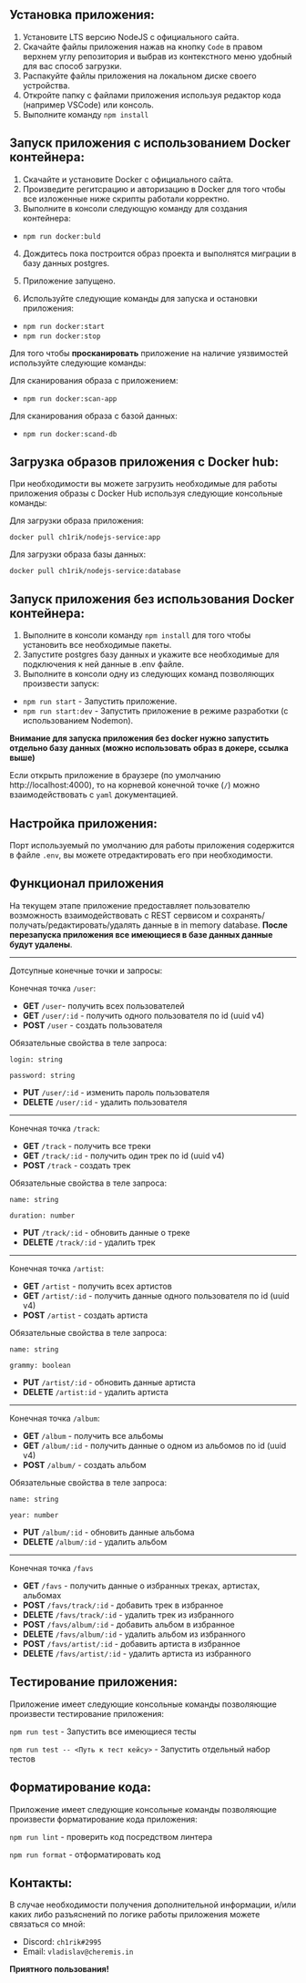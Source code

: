 ## Установка приложения:

1. Установите LTS версию NodeJS с официального сайта.
2. Скачайте файлы приложения нажав на кнопку `Code` в правом верхнем углу репозитория и выбрав из контекстного меню удобный для вас способ загрузки.
3. Распакуйте файлы приложения на локальном диске своего устройства.
4. Откройте папку с файлами приложения используя редактор кода (например VSCode) или консоль.
5. Выполните команду `npm install`

## Запуск приложения с использованием Docker контейнера:

1. Скачайте и установите Docker с официального сайта.
2. Произведите регитсрацию и авторизацию в Docker для того чтобы все изложенные ниже скрипты работали корректно.
3. Выполните в консоли следующую команду для создания контейнера:

- `npm run docker:buld`

4. Дождитесь пока построится образ проекта и выполнятся миграции в базу данных postgres.
5. Приложение запущено.

6. Используйте следующие команды для запуска и остановки приложения:

- `npm run docker:start`
- `npm run docker:stop`

Для того чтобы **просканировать** приложение на наличие уязвимостей используйте следующие команды:

Для сканирования образа с приложением:

- `npm run docker:scan-app`

Для сканирования образа с базой данных:

- `npm run docker:scand-db`

## Загрузка образов приложения с Docker hub:

При необходимости вы можете загрузить необходимые для работы приложения образы с Docker Hub используя следующие консольные команды:

Для загрузки образа приложения:

`docker pull ch1rik/nodejs-service:app`

Для загрузки образа базы данных:

`docker pull ch1rik/nodejs-service:database`

## Запуск приложения без использования Docker контейнера:

1. Выполните в консоли команду `npm install` для того чтобы установить все необходимые пакеты.
2. Запустите postgres базу данных и укажите все необходимые для подключения к ней данные в .env файле.
3. Выполните в консоли одну из следующих команд позволяющих произвести запуск:

- `npm run start` - Запустить приложение.
- `npm run start:dev` - Запустить приложение в режиме разработки (с использованием Nodemon).

**Внимание для запуска приложения без docker нужно запустить отдельно базу данных (можно использовать образ в докере, ссылка выше)**

Если открыть приложение в браузере (по умолчанию http://localhost:4000), то на корневой конечной точке (`/`) можно взаимодействовать с `yaml` документацией.

## Настройка приложения:

Порт используемый по умолчанию для работы приложения содержится в файле `.env`, вы можете отредактировать его при необходимости.

## Функционал приложения

На текущем этапе приложение предоставляет пользователю возможность взаимодействовать с REST сервисом и сохранять/получать/редактировать/удалять данные в in memory database. **После перезапуска приложения все имеющиеся в базе данных данные будут удалены**.

---

Дотсупные конечные точки и запросы:

Конечная точка `/user`:

- **GET** `/user`- получить всех пользователей
- **GET** `/user/:id` - получить одного пользователя по id (uuid v4)
- **POST** `/user` - создать пользователя

Обязательные свойства в теле запроса:

`login: string`

`password: string`

- **PUT** `/user/:id` - изменить пароль пользователя
- **DELETE** `/user/:id` - удалить пользователя

---

Конечная точка `/track`:

- **GET** `/track` - получить все треки
- **GET** `/track/:id` - получить один трек по id (uuid v4)
- **POST** `/track` - создать трек

Обязательные свойства в теле запроса:

`name: string`

`duration: number`

- **PUT** `/track/:id` - обновить данные о треке
- **DELETE** `/track/:id` - удалить трек

---

Конечная точка `/artist`:

- **GET** `/artist` - получить всех артистов
- **GET** `/artist/:id` - получить данные одного пользователя по id (uuid v4)
- **POST** `/artist` - создать артиста

Обязательные свойства в теле запроса:

`name: string`

`grammy: boolean`

- **PUT** `/artist/:id` - обновить данные артиста
- **DELETE** `/artist:id` - удалить артиста

---

Конечная точка `/album`:

- **GET** `/album` - получить все альбомы
- **GET** `/album/:id` - получить данные о одном из альбомов по id (uuid v4)
- **POST** `/album/` - создать альбом

Обязательные свойства в теле запроса:

`name: string`

`year: number`

- **PUT** `/album/:id` - обновить данные альбома
- **DELETE** `/album/:id` - удалить альбом

---

Конечная точка `/favs`

- **GET** `/favs` - получить данные о избранных треках, артистах, альбомах
- **POST** `/favs/track/:id` - добавить трек в избранное
- **DELETE** `/favs/track/:id` - удалить трек из избранного
- **POST** `/favs/album/:id` - добавить альбом в избранное
- **DELETE** `/favs/album/:id` - удалить альбом из избранного
- **POST** `/favs/artist/:id` - добавить артиста в избранное
- **DELETE** `/favs/artist/:id` - удалить артиста из избранного

## Тестирование приложения:

Приложение имеет следующие консольные команды позволяющие произвести тестирование приложения:

`npm run test` - Запустить все имеющиеся тесты

`npm run test -- <Путь к тест кейсу>` - Запустить отдельный набор тестов

## Форматирование кода:

Приложение имеет следующие консольные команды позволяющие произвести форматирование кода приложения:

`npm run lint` - проверить код посредством линтера

`npm run format` - отформатировать код

## Контакты:

В случае необходимости получения дополнительной информации, и/или каких либо разъяснений по логике работы приложения можете связаться со мной:

- Discord: `ch1rik#2995`
- Email: `vladislav@cheremis.in`

**Приятного пользования!**
